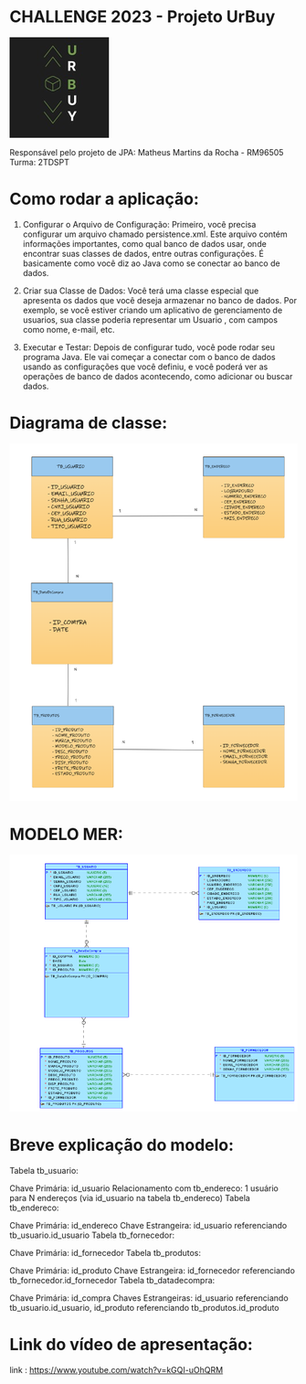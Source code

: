 # CHALLENGE  2023 - Projeto UrBuy

![ LOGO DO PROJETO ](documentação/UrBuyLogo.jpeg)

Responsável pelo projeto de JPA: Matheus Martins da Rocha - RM96505 Turma: 2TDSPT


# Como rodar a aplicação: 

1. Configurar o Arquivo de Configuração:
   Primeiro, você precisa configurar um arquivo chamado persistence.xml. Este arquivo contém informações importantes, como qual banco de dados usar, onde encontrar suas classes de dados, entre outras configurações. É basicamente como você diz ao Java como se conectar ao banco de dados.

2. Criar sua Classe de Dados:
   Você terá uma classe especial que apresenta os dados que você deseja armazenar no banco de dados. Por exemplo, se você estiver criando um aplicativo de gerenciamento de usuarios, sua classe poderia representar um Usuario , com campos como nome, e-mail, etc.

4. Executar e Testar:
   Depois de configurar tudo, você pode rodar seu programa Java. Ele vai começar a conectar com o banco de dados usando as configurações que você definiu, e você poderá ver as operações de banco de dados acontecendo, como adicionar ou buscar dados.   

# Diagrama de classe:

![ DIAGRAMA DE CLASSE ](documentação/DIAGRAMA%20(2).png)


# MODELO MER:

![ MODELO_DER ](documentação/ModeloMER.png)

 # Breve explicação do modelo: 
Tabela tb_usuario:

Chave Primária: id_usuario
Relacionamento com tb_endereco: 1 usuário para N endereços (via id_usuario na tabela tb_endereco)
Tabela tb_endereco:

Chave Primária: id_endereco
Chave Estrangeira: id_usuario referenciando tb_usuario.id_usuario
Tabela tb_fornecedor:

Chave Primária: id_fornecedor
Tabela tb_produtos:

Chave Primária: id_produto
Chave Estrangeira: id_fornecedor referenciando tb_fornecedor.id_fornecedor
Tabela tb_datadecompra:

Chave Primária: id_compra
Chaves Estrangeiras: id_usuario referenciando tb_usuario.id_usuario, id_produto referenciando tb_produtos.id_produto

# Link do vídeo de apresentação:

link : https://www.youtube.com/watch?v=kGQI-uOhQRM

